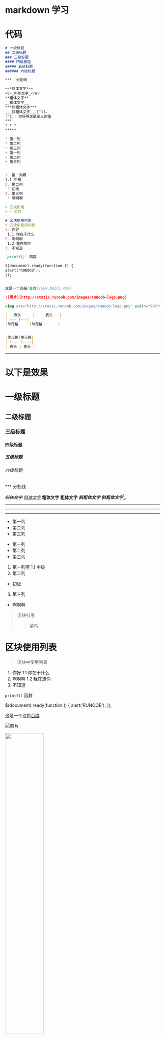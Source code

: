 # markdown 学习

# 代码
```markdown
# 一级标题
## 二级标题
### 三级标题
#### 四级标题
##### 五级标题
###### 六级标题

***  分割线

~~*斜体文字*~~
<u>_斜体文字_</u>
**粗体文字**
__粗体文字__
***斜粗体文字***
___斜粗体文字___[^1]。
[^1]: 你好啊这是定义的值
***
* * *
*****

* 第一列
* 第二列
* 第三列
+ 第一列
+ 第二列
+ 第三列


1. 第一列啊
1.1 中级
2. 第二列
 * 初级
3. 第三列
 * 啊啊啊

> 区块引用
> > 菜鸟

# 区块使用列表
> 区块中使用列表
1. 你好
 1.1 你在干什么
2. 啊啊啊
 1.2 我在想你
3. 不知道

`printf()` 函数

$(document).ready(function () {
alert('RUNOOB');
});


这是一个连接[百度](www.baidu.com)

![照片](http://static.runoob.com/images/runoob-logo.png)

<img src="http://static.runoob.com/images/runoob-logo.png" width="50%">

|   表头     |     表头   |
| --- |---|
|单元格     |单元格       |


|单元格|单元格|
| :--- |---:|
| 表头 | 表头 |

```
***
# 以下是效果

# 一级标题
## 二级标题
### 三级标题
#### 四级标题
##### 五级标题
###### 六级标题

***  分割线

~~*斜体文字*~~
<u>_斜体文字_</u>
**粗体文字**
__粗体文字__
***斜粗体文字***
___斜粗体文字___[^1]。
[^1]: 你好啊这是定义的值
***
* * *
*****

* 第一列
* 第二列
* 第三列
+ 第一列
+ 第二列
+ 第三列


1. 第一列啊
   1.1 中级
2. 第二列
* 初级
3. 第三列
* 啊啊啊

> 区块引用
> > 菜鸟

# 区块使用列表
> 区块中使用列表
1. 你好
   1.1 你在干什么
2. 啊啊啊
   1.2 我在想你
3. 不知道

`printf()` 函数

$(document).ready(function () {
alert('RUNOOB');
});


这是一个连接[百度](www.baidu.com)

![照片](http://static.runoob.com/images/runoob-logo.png)

<img src="http://static.runoob.com/images/runoob-logo.png" width="50%">

|   表头     |     表头   |
| --- |---|
|单元格     |单元格       |


|单元格|单元格|
| :--- |---:|
| 表头 | 表头 |

